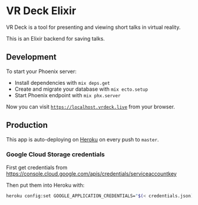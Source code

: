 # VR Deck Elixir

VR Deck is a tool for presenting and viewing short talks in virtual reality.

This is an Elixir backend for saving talks.

## Development

To start your Phoenix server:

- Install dependencies with `mix deps.get`
- Create and migrate your database with `mix ecto.setup`
- Start Phoenix endpoint with `mix phx.server`

Now you can visit [`https://localhost.vrdeck.live`](https://localhost.vrdeck.live) from your browser.

## Production

This app is auto-deploying on [Heroku](https://dashboard.heroku.com/) on every push to `master`.

### Google Cloud Storage credentials

First get credentials from https://console.cloud.google.com/apis/credentials/serviceaccountkey

Then put them into Heroku with:

```bash
heroku config:set GOOGLE_APPLICATION_CREDENTIALS="$(< credentials.json)"
```
